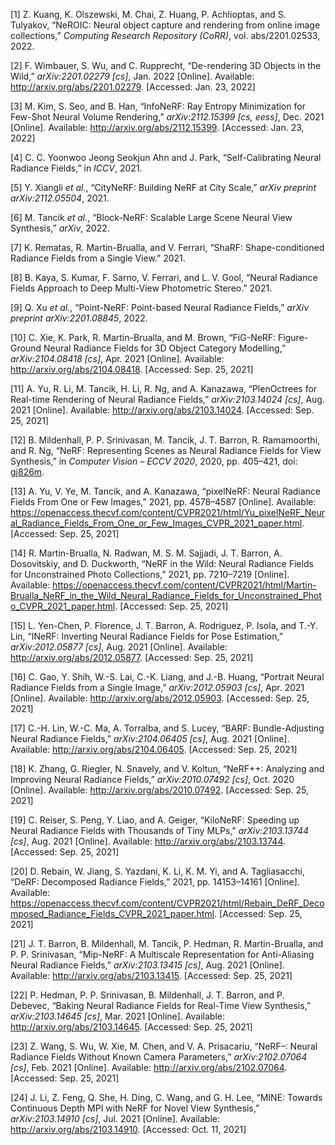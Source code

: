 <span class="csl-left-margin">\[1\] </span><span
class="csl-right-inline">Z. Kuang, K. Olszewski, M. Chai, Z. Huang, P.
Achlioptas, and S. Tulyakov, “NeROIC: Neural object capture and
rendering from online image collections,” *Computing Research Repository
(CoRR)*, vol. abs/2201.02533, 2022. </span>

<span class="csl-left-margin">\[2\] </span><span
class="csl-right-inline">F. Wimbauer, S. Wu, and C. Rupprecht,
“De-rendering 3D Objects in the Wild,” *arXiv:2201.02279 \[cs\]*, Jan.
2022 \[Online\]. Available: <http://arxiv.org/abs/2201.02279>.
\[Accessed: Jan. 23, 2022\]</span>

<span class="csl-left-margin">\[3\] </span><span
class="csl-right-inline">M. Kim, S. Seo, and B. Han, “InfoNeRF: Ray
Entropy Minimization for Few-Shot Neural Volume Rendering,”
*arXiv:2112.15399 \[cs, eess\]*, Dec. 2021 \[Online\]. Available:
<http://arxiv.org/abs/2112.15399>. \[Accessed: Jan. 23, 2022\]</span>

<span class="csl-left-margin">\[4\] </span><span
class="csl-right-inline">C. C. Yoonwoo Jeong Seokjun Ahn and J. Park,
“Self-Calibrating Neural Radiance Fields,” in *ICCV*, 2021. </span>

<span class="csl-left-margin">\[5\] </span><span
class="csl-right-inline">Y. Xiangli *et al.*, “CityNeRF: Building NeRF
at City Scale,” *arXiv preprint arXiv:2112.05504*, 2021. </span>

<span class="csl-left-margin">\[6\] </span><span
class="csl-right-inline">M. Tancik *et al.*, “Block-NeRF: Scalable Large
Scene Neural View Synthesis,” *arXiv*, 2022. </span>

<span class="csl-left-margin">\[7\] </span><span
class="csl-right-inline">K. Rematas, R. Martin-Brualla, and V. Ferrari,
“ShaRF: Shape-conditioned Radiance Fields from a Single View.” 2021.
</span>

<span class="csl-left-margin">\[8\] </span><span
class="csl-right-inline">B. Kaya, S. Kumar, F. Sarno, V. Ferrari, and L.
V. Gool, “Neural Radiance Fields Approach to Deep Multi-View Photometric
Stereo.” 2021. </span>

<span class="csl-left-margin">\[9\] </span><span
class="csl-right-inline">Q. Xu *et al.*, “Point-NeRF: Point-based Neural
Radiance Fields,” *arXiv preprint arXiv:2201.08845*, 2022. </span>

<span class="csl-left-margin">\[10\] </span><span
class="csl-right-inline">C. Xie, K. Park, R. Martin-Brualla, and M.
Brown, “FiG-NeRF: Figure-Ground Neural Radiance Fields for 3D Object
Category Modelling,” *arXiv:2104.08418 \[cs\]*, Apr. 2021 \[Online\].
Available: <http://arxiv.org/abs/2104.08418>. \[Accessed: Sep. 25,
2021\]</span>

<span class="csl-left-margin">\[11\] </span><span
class="csl-right-inline">A. Yu, R. Li, M. Tancik, H. Li, R. Ng, and A.
Kanazawa, “PlenOctrees for Real-time Rendering of Neural Radiance
Fields,” *arXiv:2103.14024 \[cs\]*, Aug. 2021 \[Online\]. Available:
<http://arxiv.org/abs/2103.14024>. \[Accessed: Sep. 25, 2021\]</span>

<span class="csl-left-margin">\[12\] </span><span
class="csl-right-inline">B. Mildenhall, P. P. Srinivasan, M. Tancik, J.
T. Barron, R. Ramamoorthi, and R. Ng, “NeRF: Representing Scenes as
Neural Radiance Fields for View Synthesis,” in *Computer Vision – ECCV
2020*, 2020, pp. 405–421, doi: [gj826m](https://doi.org/gj826m). </span>

<span class="csl-left-margin">\[13\] </span><span
class="csl-right-inline">A. Yu, V. Ye, M. Tancik, and A. Kanazawa,
“<span class="nocase">pixelNeRF</span>: Neural Radiance Fields From One
or Few Images,” 2021, pp. 4578–4587 \[Online\]. Available:
<https://openaccess.thecvf.com/content/CVPR2021/html/Yu_pixelNeRF_Neural_Radiance_Fields_From_One_or_Few_Images_CVPR_2021_paper.html>.
\[Accessed: Sep. 25, 2021\]</span>

<span class="csl-left-margin">\[14\] </span><span
class="csl-right-inline">R. Martin-Brualla, N. Radwan, M. S. M. Sajjadi,
J. T. Barron, A. Dosovitskiy, and D. Duckworth, “NeRF in the Wild:
Neural Radiance Fields for Unconstrained Photo Collections,” 2021, pp.
7210–7219 \[Online\]. Available:
<https://openaccess.thecvf.com/content/CVPR2021/html/Martin-Brualla_NeRF_in_the_Wild_Neural_Radiance_Fields_for_Unconstrained_Photo_CVPR_2021_paper.html>.
\[Accessed: Sep. 25, 2021\]</span>

<span class="csl-left-margin">\[15\] </span><span
class="csl-right-inline">L. Yen-Chen, P. Florence, J. T. Barron, A.
Rodriguez, P. Isola, and T.-Y. Lin, “INeRF: Inverting Neural Radiance
Fields for Pose Estimation,” *arXiv:2012.05877 \[cs\]*, Aug. 2021
\[Online\]. Available: <http://arxiv.org/abs/2012.05877>. \[Accessed:
Sep. 25, 2021\]</span>

<span class="csl-left-margin">\[16\] </span><span
class="csl-right-inline">C. Gao, Y. Shih, W.-S. Lai, C.-K. Liang, and
J.-B. Huang, “Portrait Neural Radiance Fields from a Single Image,”
*arXiv:2012.05903 \[cs\]*, Apr. 2021 \[Online\]. Available:
<http://arxiv.org/abs/2012.05903>. \[Accessed: Sep. 25, 2021\]</span>

<span class="csl-left-margin">\[17\] </span><span
class="csl-right-inline">C.-H. Lin, W.-C. Ma, A. Torralba, and S. Lucey,
“BARF: Bundle-Adjusting Neural Radiance Fields,” *arXiv:2104.06405
\[cs\]*, Aug. 2021 \[Online\]. Available:
<http://arxiv.org/abs/2104.06405>. \[Accessed: Sep. 25, 2021\]</span>

<span class="csl-left-margin">\[18\] </span><span
class="csl-right-inline">K. Zhang, G. Riegler, N. Snavely, and V.
Koltun, “NeRF++: Analyzing and Improving Neural Radiance Fields,”
*arXiv:2010.07492 \[cs\]*, Oct. 2020 \[Online\]. Available:
<http://arxiv.org/abs/2010.07492>. \[Accessed: Sep. 25, 2021\]</span>

<span class="csl-left-margin">\[19\] </span><span
class="csl-right-inline">C. Reiser, S. Peng, Y. Liao, and A. Geiger,
“KiloNeRF: Speeding up Neural Radiance Fields with Thousands of Tiny
MLPs,” *arXiv:2103.13744 \[cs\]*, Aug. 2021 \[Online\]. Available:
<http://arxiv.org/abs/2103.13744>. \[Accessed: Sep. 25, 2021\]</span>

<span class="csl-left-margin">\[20\] </span><span
class="csl-right-inline">D. Rebain, W. Jiang, S. Yazdani, K. Li, K. M.
Yi, and A. Tagliasacchi, “DeRF: Decomposed Radiance Fields,” 2021, pp.
14153–14161 \[Online\]. Available:
<https://openaccess.thecvf.com/content/CVPR2021/html/Rebain_DeRF_Decomposed_Radiance_Fields_CVPR_2021_paper.html>.
\[Accessed: Sep. 25, 2021\]</span>

<span class="csl-left-margin">\[21\] </span><span
class="csl-right-inline">J. T. Barron, B. Mildenhall, M. Tancik, P.
Hedman, R. Martin-Brualla, and P. P. Srinivasan, “Mip-NeRF: A Multiscale
Representation for Anti-Aliasing Neural Radiance Fields,”
*arXiv:2103.13415 \[cs\]*, Aug. 2021 \[Online\]. Available:
<http://arxiv.org/abs/2103.13415>. \[Accessed: Sep. 25, 2021\]</span>

<span class="csl-left-margin">\[22\] </span><span
class="csl-right-inline">P. Hedman, P. P. Srinivasan, B. Mildenhall, J.
T. Barron, and P. Debevec, “Baking Neural Radiance Fields for Real-Time
View Synthesis,” *arXiv:2103.14645 \[cs\]*, Mar. 2021 \[Online\].
Available: <http://arxiv.org/abs/2103.14645>. \[Accessed: Sep. 25,
2021\]</span>

<span class="csl-left-margin">\[23\] </span><span
class="csl-right-inline">Z. Wang, S. Wu, W. Xie, M. Chen, and V. A.
Prisacariu, “NeRF–: Neural Radiance Fields Without Known Camera
Parameters,” *arXiv:2102.07064 \[cs\]*, Feb. 2021 \[Online\]. Available:
<http://arxiv.org/abs/2102.07064>. \[Accessed: Sep. 25, 2021\]</span>

<span class="csl-left-margin">\[24\] </span><span
class="csl-right-inline">J. Li, Z. Feng, Q. She, H. Ding, C. Wang, and
G. H. Lee, “MINE: Towards Continuous Depth MPI with NeRF for Novel View
Synthesis,” *arXiv:2103.14910 \[cs\]*, Jul. 2021 \[Online\]. Available:
<http://arxiv.org/abs/2103.14910>. \[Accessed: Oct. 11, 2021\]</span>
